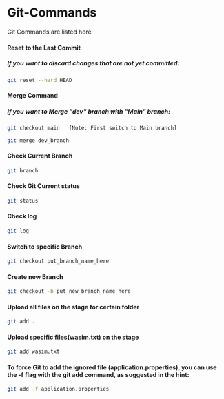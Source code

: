 # Git-Commands
Git Commands are listed here


#### Reset to the Last Commit
##### If you want to discard changes that are not yet committed:
```bash
git reset --hard HEAD

```

#### Merge Command
##### If you want to Merge "dev" branch with "Main" branch:
```bash
git checkout main   [Note: First switch to Main branch]

git merge dev_branch 
```

#### Check Current Branch
```bash
git branch
```


#### Check Git Current status
```bash
git status
```
#### Check log
```bash
git log
```

#### Switch to specific Branch
```bash
git checkout put_branch_name_here
```

#### Create new Branch
```bash
git checkout -b put_new_branch_name_here
```
#### Upload all files on the stage for certain folder
```bash
git add .
```
#### Upload specific files(wasim.txt) on the stage
```bash
git add wasim.txt
```

#### To force Git to add the ignored file (application.properties), you can use the -f flag with the git add command, as suggested in the hint: 
```bash
git add -f application.properties
```



